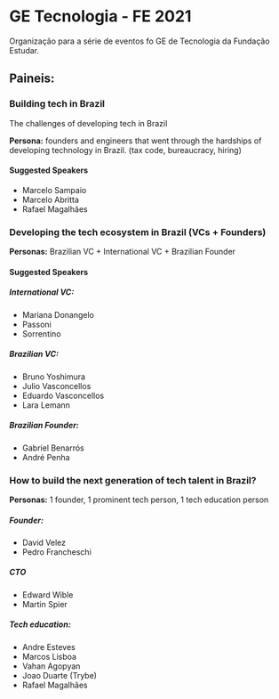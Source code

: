 # GE Tecnologia - FE 2021
Organização para a série de eventos fo GE de Tecnologia da Fundação Estudar.

## Paineis:

### Building tech in Brazil
  The challenges of developing tech in Brazil
  
  **Persona:** founders and engineers that went through the hardships of developing technology in Brazil. (tax code, bureaucracy, hiring)
  #### Suggested Speakers
  - Marcelo Sampaio
  - Marcelo Abritta
  - Rafael Magalhães

### Developing the tech ecosystem in Brazil (VCs + Founders)
  **Personas:** Brazilian VC + International VC + Brazilian Founder
  #### Suggested Speakers
  ##### International VC:
  - Mariana Donangelo
  - Passoni
  - Sorrentino
  ##### Brazilian VC: 
  - Bruno Yoshimura
  - Julio Vasconcellos
  - Eduardo Vasconcellos
  - Lara Lemann
  ##### Brazilian Founder:
  - Gabriel Benarrós
  - André Penha

### How to build the next generation of tech talent in Brazil?

  **Personas:** 1 founder, 1 prominent tech person, 1 tech education person
##### Founder:
- David Velez
- Pedro Francheschi
##### CTO
- Edward Wible
- Martin Spier
##### Tech education:
- Andre Esteves
- Marcos Lisboa
- Vahan Agopyan
- Joao Duarte (Trybe)
- Rafael Magalhães
